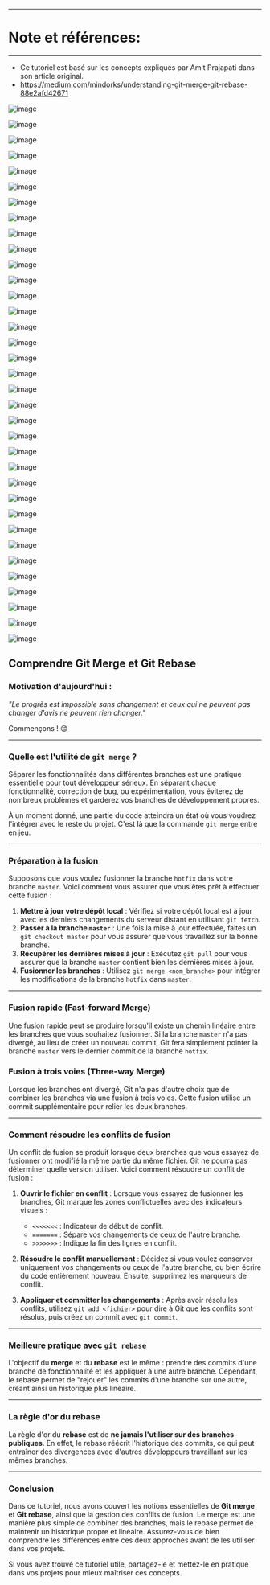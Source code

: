 ----------------------
# Note et références:
----------------------

- Ce tutoriel est basé sur les concepts expliqués par Amit Prajapati dans son article original.
- https://medium.com/mindorks/understanding-git-merge-git-rebase-88e2afd42671



![image](https://github.com/user-attachments/assets/1ff0f9f6-7a2e-4323-bb47-0b71e25ff416)

![image](https://github.com/user-attachments/assets/16dc5225-874c-4f56-b212-40125bbfec3b)

![image](https://github.com/user-attachments/assets/cdd3f8f1-bddb-4099-bf57-80236f754f57)

![image](https://github.com/user-attachments/assets/da9214b0-caae-4eea-b09d-f9f109bf86ad)

![image](https://github.com/user-attachments/assets/dc0af3a2-c303-44a9-a6df-a878b78a2dec)

![image](https://github.com/user-attachments/assets/fee99673-69e0-4bc3-8547-45a4585d4e76)

![image](https://github.com/user-attachments/assets/1f5d2902-b2d7-40c9-907f-6d9485e270c2)

![image](https://github.com/user-attachments/assets/4bc7ae2a-1d8b-44dd-bc2e-ed98f40b0e0a)

![image](https://github.com/user-attachments/assets/3e27c46f-6d32-43f8-ab55-d573cd14b240)

![image](https://github.com/user-attachments/assets/f84d7c1d-95dc-45c1-bdb7-55db7c625168)

![image](https://github.com/user-attachments/assets/a7519d06-4d91-4f4a-b01d-630f15da504e)

![image](https://github.com/user-attachments/assets/9ab6ceff-b2fd-4122-838d-c0cb5c021d76)

![image](https://github.com/user-attachments/assets/4595ddb3-31f3-479f-ad9c-001fb14fa65f)

![image](https://github.com/user-attachments/assets/5f1fc559-2530-419f-93dd-e860f807a67e)

![image](https://github.com/user-attachments/assets/a79124d1-4a9f-438a-9e16-f11456fb73d2)

![image](https://github.com/user-attachments/assets/8f4219eb-25b7-441d-adf7-2fcc05f5dcb0)

![image](https://github.com/user-attachments/assets/f3de7f3e-08d4-460d-a88f-f60285260aa4)

![image](https://github.com/user-attachments/assets/e88adfd4-980c-4ebd-bbb0-1acd84509cfc)

![image](https://github.com/user-attachments/assets/88998c50-8947-4c0c-ab45-ba4e7ff1800d)

![image](https://github.com/user-attachments/assets/30ce7735-2d09-4faa-b39f-458ce354ba7c)

![image](https://github.com/user-attachments/assets/98d6967c-5a26-4dde-ae92-94648135e939)

![image](https://github.com/user-attachments/assets/3c9309fa-00a6-4d01-80be-285d8d664fc6)

![image](https://github.com/user-attachments/assets/0bae4384-19b0-41e1-8f44-5dca3391666e)

![image](https://github.com/user-attachments/assets/19ff3ab2-ebc3-4465-a45b-96ff5952dfa6)

![image](https://github.com/user-attachments/assets/d4840573-23ed-4872-845a-7c069d1e08af)

![image](https://github.com/user-attachments/assets/309d151e-d595-4e03-9364-d8bbbdab2ff4)


![image](https://github.com/user-attachments/assets/43b0882e-1a71-46d9-bad8-33c14b201ac4)

![image](https://github.com/user-attachments/assets/8e7bca6a-c763-46ab-aeee-e949b50c6827)

![image](https://github.com/user-attachments/assets/939a646a-7cc9-43f8-9bd7-0a4c58b31208)

![image](https://github.com/user-attachments/assets/7d40310c-6d0e-4e46-89ea-75e3af6ba0b5)

![image](https://github.com/user-attachments/assets/c06bee13-9d65-42e6-94c0-366a68d974e3)

![image](https://github.com/user-attachments/assets/9afda69b-5584-4359-bd9c-d93681b101cf)

![image](https://github.com/user-attachments/assets/bdefa406-cb14-4570-a66e-2c4ca1d2ca50)

![image](https://github.com/user-attachments/assets/12cda280-b527-4bda-a0d5-b1c2152da274)

![image](https://github.com/user-attachments/assets/053390f0-19e2-4402-8dac-adadec2a51eb)

































## Comprendre **Git Merge** et **Git Rebase**

### **Motivation d'aujourd'hui :**

*"Le progrès est impossible sans changement et ceux qui ne peuvent pas changer d'avis ne peuvent rien changer."*

Commençons ! 😊

---

### **Quelle est l'utilité de `git merge` ?**

Séparer les fonctionnalités dans différentes branches est une pratique essentielle pour tout développeur sérieux. En séparant chaque fonctionnalité, correction de bug, ou expérimentation, vous éviterez de nombreux problèmes et garderez vos branches de développement propres.

À un moment donné, une partie du code atteindra un état où vous voudrez l'intégrer avec le reste du projet. C'est là que la commande `git merge` entre en jeu.

---

### **Préparation à la fusion**

Supposons que vous voulez fusionner la branche `hotfix` dans votre branche `master`. Voici comment vous assurer que vous êtes prêt à effectuer cette fusion :

1. **Mettre à jour votre dépôt local** : Vérifiez si votre dépôt local est à jour avec les derniers changements du serveur distant en utilisant `git fetch`.
2. **Passer à la branche `master`** : Une fois la mise à jour effectuée, faites un `git checkout master` pour vous assurer que vous travaillez sur la bonne branche.
3. **Récupérer les dernières mises à jour** : Exécutez `git pull` pour vous assurer que la branche `master` contient bien les dernières mises à jour.
4. **Fusionner les branches** : Utilisez `git merge <nom_branche>` pour intégrer les modifications de la branche `hotfix` dans `master`.

---

### **Fusion rapide (Fast-forward Merge)**

Une fusion rapide peut se produire lorsqu'il existe un chemin linéaire entre les branches que vous souhaitez fusionner. Si la branche `master` n'a pas divergé, au lieu de créer un nouveau commit, Git fera simplement pointer la branche `master` vers le dernier commit de la branche `hotfix`.

### **Fusion à trois voies (Three-way Merge)**

Lorsque les branches ont divergé, Git n'a pas d'autre choix que de combiner les branches via une fusion à trois voies. Cette fusion utilise un commit supplémentaire pour relier les deux branches.

---

### **Comment résoudre les conflits de fusion**

Un conflit de fusion se produit lorsque deux branches que vous essayez de fusionner ont modifié la même partie du même fichier. Git ne pourra pas déterminer quelle version utiliser. Voici comment résoudre un conflit de fusion :

1. **Ouvrir le fichier en conflit** : Lorsque vous essayez de fusionner les branches, Git marque les zones conflictuelles avec des indicateurs visuels :
   - `<<<<<<<` : Indicateur de début de conflit.
   - `=======` : Sépare vos changements de ceux de l'autre branche.
   - `>>>>>>>` : Indique la fin des lignes en conflit.

2. **Résoudre le conflit manuellement** : Décidez si vous voulez conserver uniquement vos changements ou ceux de l'autre branche, ou bien écrire du code entièrement nouveau. Ensuite, supprimez les marqueurs de conflit.

3. **Appliquer et committer les changements** : Après avoir résolu les conflits, utilisez `git add <fichier>` pour dire à Git que les conflits sont résolus, puis créez un commit avec `git commit`.

---

### **Meilleure pratique avec `git rebase`**

L'objectif du **merge** et du **rebase** est le même : prendre des commits d'une branche de fonctionnalité et les appliquer à une autre branche. Cependant, le rebase permet de "rejouer" les commits d'une branche sur une autre, créant ainsi un historique plus linéaire.

---

### **La règle d'or du rebase**

La règle d'or du **rebase** est de **ne jamais l'utiliser sur des branches publiques**. En effet, le rebase réécrit l'historique des commits, ce qui peut entraîner des divergences avec d'autres développeurs travaillant sur les mêmes branches.

---

### **Conclusion**

Dans ce tutoriel, nous avons couvert les notions essentielles de **Git merge** et **Git rebase**, ainsi que la gestion des conflits de fusion. Le merge est une manière plus simple de combiner des branches, mais le rebase permet de maintenir un historique propre et linéaire. Assurez-vous de bien comprendre les différences entre ces deux approches avant de les utiliser dans vos projets.

Si vous avez trouvé ce tutoriel utile, partagez-le et mettez-le en pratique dans vos projets pour mieux maîtriser ces concepts.


